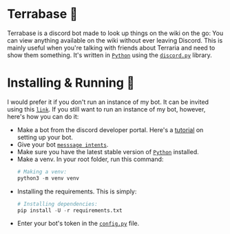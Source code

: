 # Terrabase 🌳
Terrabase is a discord bot made to look up things on the wiki on the go: You can view anything available on the wiki without ever leaving Discord. This is mainly useful when you're talking with friends about Terraria and need to show them something. It's written in [`Python`](https://www.python.org/) using the [`discord.py`](https://github.com/Rapptz/discord.py) library.

# Installing & Running 🤖
I would prefer it if you don't run an instance of my bot. It can be invited using this [`link`](https://discord.com/api/oauth2/authorize?client_id=1069569059257077840&permissions=517543938112&scope=bot). If you still want to run an instance of my bot, however, here's how you can do it:
* Make a bot from the discord developer portal. Here's a [tutorial](https://discordpy.readthedocs.io/en/latest/discord.html) on setting up your bot.
* Give your bot [`messsage intents`](https://discordpy.readthedocs.io/en/latest/intents.html).
* Make sure you have the latest stable version of [`Python`](https://www.python.org/) installed.
* Make a venv. In your root folder, run this command:
  ```py
  # Making a venv:
  python3 -m venv venv
  ```
* Installing the requirements. This is simply:
  ```py
  # Installing dependencies:
  pip install -U -r requirements.txt
  ```
* Enter your bot's token in the [`config.py`](https://github.com/its-truce/terrabase/blob/main/main/config.py) file.
